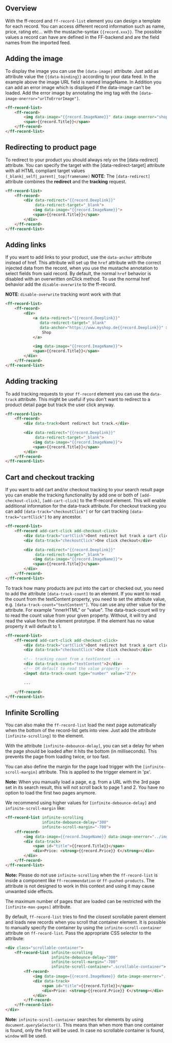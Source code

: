 ## Overview
With the ff-record and `ff-record-list` element you can design a template for each record.
You can access different record information such as name, price, rating etc... with the mustache-syntax `{{record.xxx}}`.
The possible values a record can have are defined in the FF-backend and are the field names from the imported feed.

## Adding the image
To display the image you can use the `[data-image]` attribute. Just add as attribute value the `{{data-binding}}` according to
your data feed. In the example above the image URL field is named ImageName.
In Addition you can add an error image which is displayed if the data-image can't be loaded.
Add the error image by annotating the img tag with the `[data-image-onerror="urlToErrorImage"]`.

```html
<ff-record-list>
    <ff-record>
        <img data-image="{{record.ImageName}}" data-image-onerror="shop123.com/error.png">
        <span>{{record.Title}}</span>
    </ff-record>
</ff-record-list>
```

## Redirecting to product page
To redirect to your product you should always rely on the [data-redirect] attribute. You can specify the target with the [data-redirect-target] attribute with all HTML compliant target values `(_blank|_self|_parent|_top|framename)`
**NOTE**: The `[data-redirect]` attribute combines the **redirect** and the **tracking** request.

```html
<ff-record-list>
    <ff-record>
        <div data-redirect="{{record.Deeplink}}"
             data-redirect-target="_blank">
            <img data-image="{{record.ImageName}}">
            <span>{{record.Title}}</span>
        </div>
    </ff-record>
</ff-record-list>
```

## Adding links
If you want to add links to your product, use the `data-anchor` attribute instead of href.
This attribute will set up the `href` attribute with the correct injected data from the record,
when you use the mustache annotation to select fields from said record.
By default, the normal `href` behavior is disabled with an overwritten onClick method.
To use the normal href behavior add the `disable-overwrite` to the ff-record.

**NOTE**: `disable-overwrite` tracking wont work with that

```html
<ff-record-list>
    <ff-record>
        <div>
            <a data-redirect="{{record.Deeplink}}"
               data-redirect-target="_blank"
               data-anchor="https://www.myshop.de{{record.Deeplink}}" >
                Shop
            </a>

            <img data-image="{{record.ImageName}}">
            <span>{{record.Title}}</span>
        </div>
    </ff-record>
</ff-record-list>
```

## Adding tracking
To add tracking requests to your `ff-record` element you can use the `data-track` attribute.
This might be useful if you don't want to redirect to a product detail page but track the user click anyway.

```html
<ff-record-list>
    <ff-record>
        <div data-track>Dont redirect but track.</div>

        <div data-redirect="{{record.Deeplink}}"
             data-redirect-target="_blank">
            <img data-image="{{record.ImageName}}">
            <span>{{record.Title}}</span>
        </div>
    </ff-record>
</ff-record-list>
```

## Cart and checkout tracking
If you want to add cart and/or checkout tracking to your search result page you can enable the tracking functionality by add one or both of `[add-checkout-click]`, `[add-cart-click]` to the ff-record element.
This will enable additional information for the data-track attribute. For checkout tracking you can add `[data-track="checkoutClick"]` or for cart tracking `[data-track="cartClick"]` to any ancestor.

```html
<ff-record-list>
    <ff-record add-cart-click add-checkout-click>
        <div data-track="cartClick">Dont redirect but track a cart click</div>
        <div data-track="checkoutClick">One click checkout</div>

        <div data-redirect="{{record.Deeplink}}"
             data-redirect-target="_blank">
            <img data-image="{{record.ImageName}}">
            <span>{{record.Title}}</span>
        </div>
    </ff-record>
</ff-record-list>
```

To track how many products are put into the cart or checked out, you need to add the attribute `[data-track-count]` to an element.
If you want to read the count from the textContent property, you need to set the attribute value, e.g. `[data-track-count="textContent"]`. You can use any other value for the attribute. For example "innerHTML" or "value". The data-track-count will try to read the count value from your given property. Without, it will try and read the value from the element prototype. If the element has no value property it will default to 1.

```html
<ff-record-list>
    <ff-record add-cart-click add-checkout-click>
        <div data-track="cartClick">Dont redirect but track a cart click</div>
        <div data-track="checkoutClick">One click checkout</div>

        <!-- tracking count from a textContent -->
        <div data-track-count="textContent">2</div>
        <!-- OR default to read the value property -->
        <input data-track-count type="number" value="2"/>

        ...

    </ff-record>
</ff-record-list>
```

## Infinite Scrolling
You can also make the `ff-record-list` load the next page automatically when the bottom of the record-list gets into view. Just add the attribute `[infinite-scrolling]` to the element.

With the attribute `[infinite-debounce-delay]`, you can set a delay for when the page should be loaded after it hits the bottom (in milliseconds). This prevents the page from loading twice, or too fast.

You can also define the margin for the page load trigger with the `[infinite-scroll-margin]` attribute. This is applied to the trigger element in 'px'.

**Note:** When you manually load a page, e.g. from a URL with the 3rd page set in its search result, this will not scroll back to page 1 and 2. You have no option to load the first two pages anymore.

We recommend using higher values for `[infinite-debounce-delay]` and `infinite-scroll-margin` like:

```html
<ff-record-list infinite-scrolling
                infinite-debounce-delay="300"
                infinite-scroll-margin="-700">
    <ff-record>
        <img data-image={{record.ImageName}} data-image-onerror="../img_not_found.gif">
        <div data-track>
            <span id="title">{{record.Title}}</span>
            <div>Price: <strong>{{record.Price}} €</strong></div>
        </div>
    </ff-record>
</ff-record-list>
```
**Note:**
Please do not use `infinite-scrolling` when the `ff-record-list` is inside a component like `ff-recommendation` or `ff-pushed-products`. The attribute is not designed to work in this context and using it may cause unwanted side effects.

The maximum number of pages that are loaded can be restricted with the `[infinite-max-pages]` attribute.

By default, `ff-record-list` tries to find the closest scrollable parent element and loads new records when you scroll that container element.
It is possible to manually specify the container by using the `infinite-scroll-container` attribute on `ff-record-list`.
Pass the appropriate CSS selector to the attribute:

```html
<div class="scrollable-container">
    <ff-record-list infinite-scrolling
                    infinite-debounce-delay="300"
                    infinite-scroll-margin="-700"
                    infinite-scroll-container=".scrollable-container">
        <ff-record>
            <img data-image={{record.ImageName}} data-image-onerror="../img_not_found.gif">
            <div data-track>
                <span id="title">{{record.Title}}</span>
                <div>Price: <strong>{{record.Price}} €</strong></div>
            </div>
        </ff-record>
    </ff-record-list>
</div>
```

**Note:** `infinite-scroll-container` searches for elements by using `document.querySelector()`.
This means than when more than one container is found, only the first will be used.
In case no scrollable container is found, `window` will be used.
